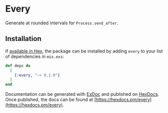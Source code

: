 # Every

Generate at rounded intervals for `Process.send_after`.

## Installation

If [available in Hex](https://hex.pm/docs/publish), the package can be installed
by adding `every` to your list of dependencies in `mix.exs`:

```elixir
def deps do
  [
    {:every, "~> 0.1.0"}
  ]
end
```

Documentation can be generated with [ExDoc](https://github.com/elixir-lang/ex_doc)
and published on [HexDocs](https://hexdocs.pm). Once published, the docs can
be found at [https://hexdocs.pm/every](https://hexdocs.pm/every).


